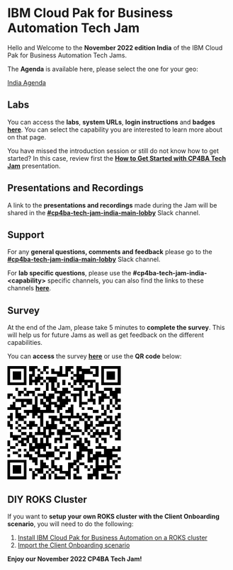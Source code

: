 # IBM Cloud Pak for Business Automation Tech Jam

Hello and Welcome to the **November 2022 edition India** of the IBM Cloud Pak for Business Automation Tech Jams. 

The **Agenda** is available here, please select the one for your geo:

[India Agenda](/Agenda/%5BCP4BA%20Tech%20Jam%202022.10.25%5D%20India%20Agenda.pdf)  
<!--
| [APAC Agenda](/Agenda/%5BCP4BA%20Tech%20Jam%202022.10.25%5D%20APAC%20Agenda.pdf) | [EMEA Agenda](/Agenda/%5BCP4BA%20Tech%20Jam%202022.10.25%5D%20EMEA%20Agenda.pdf) | [Americas Agenda](/Agenda/%5BCP4BA%20Tech%20Jam%202022.10.25%5D%20Americas%20Agenda.pdf) |
| ------------------------------------------------------------ | ------------------------------------------------------------ | ------------------------------------------------------------ |
-->

## Labs

You can access the **labs**, **system URLs**, **login instructions** and **badges** **[here](/Labs.md)**. You can select the capability you are interested to learn more about on that page.

You have missed the introduction session or still do not know how to get started? In this case, review first the **[How to Get Started with CP4BA Tech Jam](/Agenda/How%20to%20Get%20Started%20with%20CP4BA%20Tech%20Jam.pdf)** presentation.

## Presentations and Recordings

A link to the **presentations and recordings** made during the Jam will be shared in the **[#cp4ba-tech-jam-india-main-lobby](https://ibm-cloudpak-partners.slack.com/archives/C0489JU0GS1)** Slack channel.

## Support

For any **general questions, comments and feedback** please go to the **[#cp4ba-tech-jam-india-main-lobby](https://ibm-cloudpak-partners.slack.com/archives/C0489JU0GS1)** Slack channel.

For **lab specific questions**, please use the **#cp4ba-tech-jam-india-\<capability\>** specific channels, you can also find the links to these channels **[here](/Labs.md)**.  

## Survey

At the end of the Jam, please take 5 minutes to **complete the survey**. This will help us for future Jams as well as get feedback on the different capabilities.

You can **access** the survey **[here](https://www.surveymonkey.com/r/CP4BATechJam2022)** or use the **QR code** below:

![Survey QR Code](survey-qrcode.png)

## DIY ROKS Cluster

If you want to **setup your own ROKS cluster with the Client Onboarding scenario**, you will need to do the following:

1. [Install IBM Cloud Pak for Business Automation on a ROKS cluster](https://github.com/IBM/cp4ba-rapid-deployment)
2. [Import the Client Onboarding scenario](https://github.com/IBM/cp4ba-client-onboarding-scenario)

**Enjoy our November 2022 CP4BA Tech Jam!**
